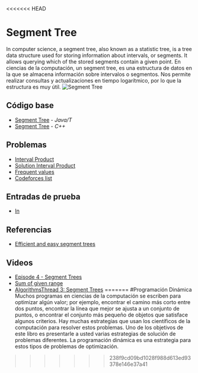 <<<<<<< HEAD
# Segment Tree
In computer science, a segment tree, also known as a statistic tree, is a tree data structure used for storing information about intervals, or segments. It allows querying which of the stored segments contain a given point.
En ciencias de la computación, un segment tree, es una estructura de datos en la que se almacena información sobre intervalos o segmentos. Nos permite realizar consultas y actualizaciones en tiempo logarítmico, por lo que la estructura es muy útil.
![Segment Tree](https://media.geeksforgeeks.org/wp-content/cdn-uploads/segment-tree1.png)
## Código base
-  [Segment Tree](SegmentTree.java) - _Java/T_
-  [Segment Tree](segmentTree.cpp) - _C++_

## Problemas
-  [Interval Product](https://onlinejudge.org/index.php?option=com_onlinejudge&Itemid=8&category=441&page=show_problem&problem=3977)
-  [Solution Interval Product](problems)
-  [Frequent values](https://onlinejudge.org/index.php?option=com_onlinejudge&Itemid=8&category=24&page=show_problem&problem=2176)
-  [Codeforces list](https://codeforces.com/blog/entry/22616) 
## Entradas de prueba 
-  [In](in.txt)
## Referencias 
-  [Efficient and easy segment trees](https://codeforces.com/blog/entry/18051)
## Videos
-  [Episode 4 - Segment Trees](https://www.youtube.com/watch?v=Tr-xEGoByFQ)
-  [Sum of given range](https://www.youtube.com/watch?v=2bSS8rtFym4)
-  [AlgorithmsThread 3: Segment Trees](https://www.youtube.com/watch?v=QvgpIX4_vyA)
=======
#Programación Dinámica
Muchos programas en ciencias de la computación se escriben para optimizar algún valor; por ejemplo, encontrar el camino más corto entre dos puntos, encontrar la línea que mejor se ajusta a un conjunto de puntos, o encontrar el conjunto más pequeño de objetos que satisface algunos criterios. Hay muchas estrategias que usan los científicos de la computación para resolver estos problemas. Uno de los objetivos de este libro es presentarle a usted varias estrategias de solución de problemas diferentes. La programación dinámica es una estrategia para estos tipos de problemas de optimización.
>>>>>>> 238f9cd09bd1028f988d613ed93378e146e37a41

